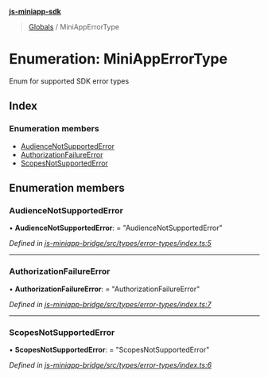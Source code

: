 **[js-miniapp-sdk](../README.md)**

> [Globals](../README.md) / MiniAppErrorType

# Enumeration: MiniAppErrorType

Enum for supported SDK error types

## Index

### Enumeration members

* [AudienceNotSupportedError](miniapperrortype.md#audiencenotsupportederror)
* [AuthorizationFailureError](miniapperrortype.md#authorizationfailureerror)
* [ScopesNotSupportedError](miniapperrortype.md#scopesnotsupportederror)

## Enumeration members

### AudienceNotSupportedError

•  **AudienceNotSupportedError**:  = "AudienceNotSupportedError"

*Defined in [js-miniapp-bridge/src/types/error-types/index.ts:5](https://github.com/rakutentech/js-miniapp/blob/549763f/js-miniapp-bridge/src/types/error-types/index.ts#L5)*

___

### AuthorizationFailureError

•  **AuthorizationFailureError**:  = "AuthorizationFailureError"

*Defined in [js-miniapp-bridge/src/types/error-types/index.ts:7](https://github.com/rakutentech/js-miniapp/blob/549763f/js-miniapp-bridge/src/types/error-types/index.ts#L7)*

___

### ScopesNotSupportedError

•  **ScopesNotSupportedError**:  = "ScopesNotSupportedError"

*Defined in [js-miniapp-bridge/src/types/error-types/index.ts:6](https://github.com/rakutentech/js-miniapp/blob/549763f/js-miniapp-bridge/src/types/error-types/index.ts#L6)*
